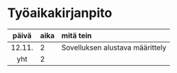 # Työaikakirjanpito

| päivä | aika | mitä tein  |
| :----:|:-----| :-----|
|12.11.  |2     | Sovelluksen alustava määrittely |
| yht   | 2   | | 